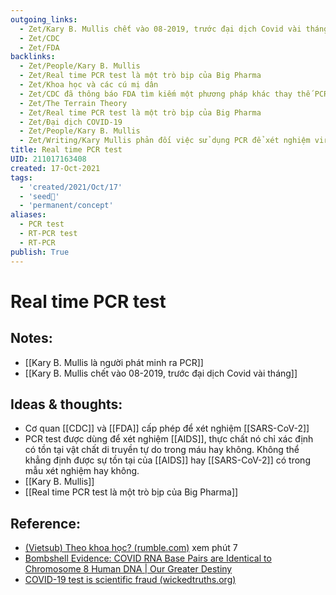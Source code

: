 ```yaml
---
outgoing_links:
  - Zet/Kary B. Mullis chết vào 08-2019, trước đại dịch Covid vài tháng
  - Zet/CDC
  - Zet/FDA
backlinks:
  - Zet/People/Kary B. Mullis
  - Zet/Real time PCR test là một trò bịp của Big Pharma
  - Zet/Khoa học và các cú mị dân
  - Zet/CDC đã thông báo FDA tìm kiếm một phương pháp khác thay thế PCR từ 07-2021
  - Zet/The Terrain Theory
  - Zet/Real time PCR test là một trò bịp của Big Pharma
  - Zet/Đại dịch COVID-19
  - Zet/People/Kary B. Mullis
  - Zet/Writing/Kary Mullis phản đối việc sử dụng PCR để xét nghiệm virus HIV
title: Real time PCR test
UID: 211017163408
created: 17-Oct-2021
tags:
  - 'created/2021/Oct/17'
  - 'seed🥜'
  - 'permanent/concept'
aliases:
  - PCR test
  - RT-PCR test
  - RT-PCR
publish: True
---
```

# Real time PCR test

## Notes:
- [[Kary B. Mullis là người phát minh ra PCR]]
- [[Kary B. Mullis chết vào 08-2019, trước đại dịch Covid vài tháng]]

## Ideas & thoughts:
- Cơ quan [[CDC]] và [[FDA]] cấp phép để xét nghiệm [[SARS-CoV-2]]
- PCR test được dùng để xét nghiệm [[AIDS]], thực chất nó chỉ xác định có tồn tại vật chất di truyền tự do trong máu hay không. Không thể khẳng định được sự tồn tại của [[AIDS]] hay [[SARS-CoV-2]] có trong mẫu xét nghiệm hay không.
- [[Kary B. Mullis]]
- [[Real time PCR test là một trò bịp của Big Pharma]]

## Reference:
- [(Vietsub) Theo khoa học? (rumble.com)](https://rumble.com/vm1729-vietsub-theo-khoa-hc.html) xem phút 7
- [Bombshell Evidence: COVID RNA Base Pairs are Identical to Chromosome 8 Human DNA | Our Greater Destiny](https://ourgreaterdestiny.org/2020/08/bombshell-evidence-covid-rna-base-pairs-are-identical-to-chromosome-8-human-dna/)
- [COVID-19 test is scientific fraud (wickedtruths.org)](https://wickedtruths.org/en/covid-19-test-is-scientific-fraud/)